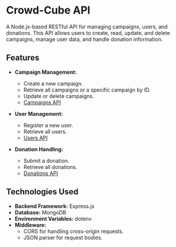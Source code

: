# Crowd-Cube API

A Node.js-based RESTful API for managing campaigns, users, and donations. This API allows users to create, read, update, and delete campaigns, manage user data, and handle donation information.

## Features

- **Campaign Management:**
  - Create a new campaign.
  - Retrieve all campaigns or a specific campaign by ID.
  - Update or delete campaigns.
  - [Campaigns API](https://crowd-cube-server.vercel.app/campaigns)

- **User Management:**
  - Register a new user.
  - Retrieve all users.
  - [Users API](https://crowd-cube-server.vercel.app/users)

- **Donation Handling:**
  - Submit a donation.
  - Retrieve all donations.
  - [Donations API](https://crowd-cube-server.vercel.app/donations)

## Technologies Used

- **Backend Framework:** Express.js
- **Database:** MongoDB
- **Environment Variables:** dotenv
- **Middleware:**
  - CORS for handling cross-origin requests.
  - JSON parser for request bodies.